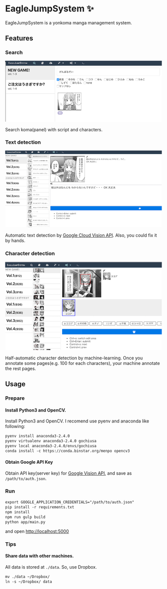 # EagleJumpSystem :sparkles:

EagleJumpSystem is a yonkoma manga management system.

## Features
### Search
![](https://raw.githubusercontent.com/mzp/EagleJumpSystem/master/doc_images/search.png)

Search koma(panel) with script and characters.

### Text detection
![](https://raw.githubusercontent.com/mzp/EagleJumpSystem/master/doc_images/text_detection.png)

Automatic text detection by [Google Cloud Vision API](https://cloud.google.com/vision/).  Also, you could fix it by hands.

### Character detection
![](https://raw.githubusercontent.com/mzp/EagleJumpSystem/master/doc_images/character_detection.png)

Half-automatic character detection by machine-learning. Once you annotate some pages(e.g. 100 for each characters), your machine annotate the rest pages.

## Usage
### Prepare
#### Install Python3 and OpenCV.
Install Python3 and OpenCV. I recomend use pyenv and anaconda like following:

```
pyenv install anaconda3-2.4.0
pyenv virtualenv anaconda3-2.4.0 gochiusa
pyenv local anaconda3-2.4.0/envs/gochiusa
conda install -c https://conda.binstar.org/menpo opencv3
```

#### Obtain Google API Key
Obtain API key(server key) for [Google Vision API](https://cloud.google.com/vision/), and save as `/path/to/auth.json`.

### Run

```
export GOOGLE_APPLICATION_CREDENTIALS="/path/to/auth.json"
pip install -r requirements.txt
npm install
npm run gulp build
python app/main.py
```

and open [http://localhost:5000](http://localhost:5000)

### Tips
#### Share data with other machines.
All data is stored at `./data`. So, use Dropbox.

```
mv ./data ~/Dropbox/
ln -s ~/Dropbox/ data
```
